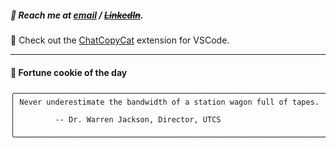 ##### :calling: Reach me at **[email](mailto:johannes@stenmark.in)** ***/*** **[~~LinkedIn~~](https://www.linkedin.com/in/johannes-stenmark)**.
:feet: Check out the [ChatCopyCat](https://github.com/jstenmark/ChatCopyCat) extension for VSCode.

---
#### :cookie: Fortune cookie of the day
```smalltalk
╭─────────────────────────────────────────────────────────────────────╮
│ Never underestimate the bandwidth of a station wagon full of tapes. │
│         -- Dr. Warren Jackson, Director, UTCS                       │
╰─────────────────────────────────────────────────────────────────────╯
```
